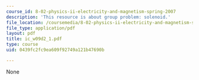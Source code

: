 ```yaml
---
course_id: 8-02-physics-ii-electricity-and-magnetism-spring-2007
description: 'This resource is about group problem: solenoid.'
file_location: /coursemedia/8-02-physics-ii-electricity-and-magnetism-spring-2007/0439fc2fc9ea609f92749a121b47690b_ic_w09d2_1.pdf
file_type: application/pdf
layout: pdf
title: ic_w09d2_1.pdf
type: course
uid: 0439fc2fc9ea609f92749a121b47690b

---
```

None